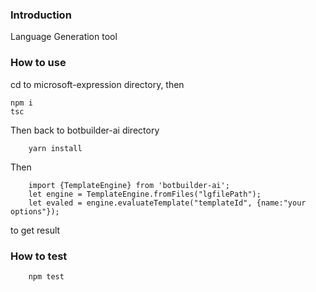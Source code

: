 ### Introduction
Language Generation tool

### How to use
cd to microsoft-expression directory, then
```
npm i
tsc
```

Then back to botbuilder-ai directory
```
    yarn install
```

Then 
```
    import {TemplateEngine} from 'botbuilder-ai';
    let engine = TemplateEngine.fromFiles("lgfilePath");
    let evaled = engine.evaluateTemplate("templateId", {name:"your options"});
```

to get result

### How to test
```
    npm test
```
